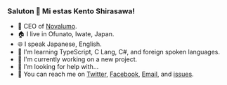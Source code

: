 ### Saluton 👋 Mi estas Kento Shirasawa!

- 💼 CEO of [Novalumo][novalumo].
- 🏠 I live in Ofunato, Iwate, Japan.
- 🌐 I speak Japanese, English.
- 🌱 I'm learning TypeScript, C Lang, C#, and foreign spoken languages.
- 🔭 I'm currently working on a new project.
- 🤔 I'm looking for help with...
- 💬 You can reach me on [Twitter][tw], [Facebook][fb], [Email][em], and [issues][issues].

[tw]: https://twitter.com/shirasawa_kento
[fb]: https://www.facebook.com/shirasawa.kento/
[em]: mailto:shirasawa@siraken.net
[novalumo]: https://www.novalumo.llc/
[issues]: https://github.com/SiraKen/SiraKen/issues/new?assignees=&labels=&template=hello.md&title=Hello%21

<!--
**SiraKen/SiraKen** is a ✨ _special_ ✨ repository because its `README.md` (this file) appears on your GitHub profile.

Here are some ideas to get you started:

- 👯 I'm looking to collaborate on ...
- 😄 Pronouns: ...
- ⚡ Fun fact: ...
-->
